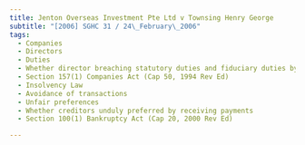 ```yaml
---
title: Jenton Overseas Investment Pte Ltd v Townsing Henry George 
subtitle: "[2006] SGHC 31 / 24\_February\_2006"
tags:
  - Companies
  - Directors
  - Duties
  - Whether director breaching statutory duties and fiduciary duties by making payments
  - Section 157(1) Companies Act (Cap 50, 1994 Rev Ed)
  - Insolvency Law
  - Avoidance of transactions
  - Unfair preferences
  - Whether creditors unduly preferred by receiving payments
  - Section 100(1) Bankruptcy Act (Cap 20, 2000 Rev Ed)

---
```


